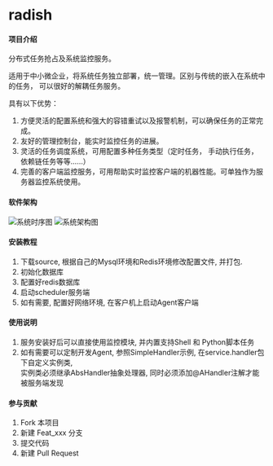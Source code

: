 # radish

#### 项目介绍
分布式任务抢占及系统监控服务。

适用于中小微企业，将系统任务独立部署，统一管理。区别与传统的嵌入在系统中的任务， 可以很好的解耦任务服务。

具有以下优势：

1. 方便灵活的配置系统和强大的容错重试以及报警机制，可以确保任务的正常完成。
2. 友好的管理控制台，能实时监控任务的进展。
3. 灵活的任务调度系统，可用配置多种任务类型（定时任务， 手动执行任务， 依赖链任务等等……）
4. 完善的客户端监控服务，可用帮助实时监控客户端的机器性能。可单独作为服务器监控系统使用。


#### 软件架构
![系统时序图](http://git.i.com/sam/radish/raw/master/doc/screenshots/任务系统时序图.jpg)
![系统架构图](http://git.i.com/sam/radish/raw/master/doc/screenshots/系统架构设计.jpg)


#### 安装教程

1. 下载source, 根据自己的Mysql环境和Redis环境修改配置文件, 并打包.
2. 初始化数据库
3. 配置好redis数据库
4. 启动scheduler服务端
5. 如有需要, 配置好网络环境, 在客户机上启动Agent客户端

#### 使用说明

1. 服务安装好后可以直接使用监控模块, 并内置支持Shell 和 Python脚本任务
2. 如有需要可以定制开发Agent, 参照SimpleHandler示例, 在service.handler包下自定义实例类,  
实例类必须继承AbsHandler抽象处理器, 同时必须添加@AHandler注解才能被服务端发现

#### 参与贡献

1. Fork 本项目
2. 新建 Feat_xxx 分支
3. 提交代码
4. 新建 Pull Request